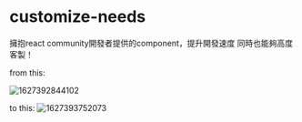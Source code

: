 # customize-needs
擁抱react community開發者提供的component，提升開發速度
同時也能夠高度客製！

from this:

![1627392844102](https://user-images.githubusercontent.com/66729413/127165738-d6b5c2fb-4043-46c3-9891-8d00fb2ccb5c.jpg)


to this:
![1627393752073](https://user-images.githubusercontent.com/66729413/127165762-56a0e172-9444-4830-8642-f1592bd6eba5.jpg)
